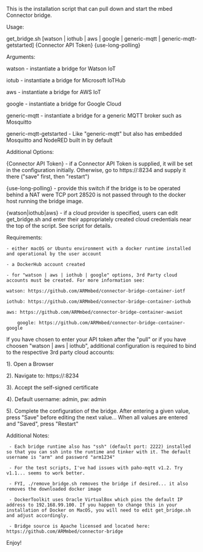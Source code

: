 This is the installation script that can pull down and start the mbed Connector bridge.

Usage:

   get_bridge.sh [watson | iothub | aws | google | generic-mqtt | generic-mqtt-getstarted] {Connector API Token} {use-long-polling}

Arguments:

   watson - instantiate a bridge for Watson IoT

   iotub - instantiate a bridge for Microsoft IoTHub

   aws - instantiate a bridge for AWS IoT

   google - instantiate a bridge for Google Cloud

   generic-mqtt - instantiate a bridge for a generic MQTT broker such as Mosquitto
 
   generic-mqtt-getstarted - Like "generic-mqtt" but also has embedded Mosquitto and NodeRED built in by default

Additional Options:
    
   {Connector API Token} - if a Connector API Token is supplied, it will be set in the configuration initially. Otherwise, go to https://<docker host IP address>:8234 and supply it there ("save" first, then "restart")

   {use-long-polling} - provide this switch if the bridge is to be operated behind a NAT were TCP port 28520 is not passed through to the docker host running the bridge image.

   {watson|iothub|aws} - if a cloud provider is specified, users can edit get_bridge.sh and enter their appropriately created cloud credentials near the top of the script. See script for details.

Requirements:

    - either macOS or Ubuntu environment with a docker runtime installed and operational by the user account
    
    - a DockerHub account created

    - for "watson | aws | iothub | google" options, 3rd Party cloud accounts must be created. For more information see:

	watson: https://github.com/ARMmbed/connector-bridge-container-iotf
	
	iothub: https://github.com/ARMmbed/connector-bridge-container-iothub
	
	aws: https://github.com/ARMmbed/connector-bridge-container-awsiot

        google: https://github.com/ARMmbed/connector-bridge-container-google


If you have chosen to enter your API token after the "pull" or if you have choosen "watson | aws | iothub", additional configuration is required to bind to the respective 3rd party cloud accounts:

1). Open a Browser

2). Navigate to: https://<docker host IP address>:8234

3). Accept the self-signed certificate

4). Default username: admin, pw: admin

5). Complete the configuration of the bridge. After entering a given value, press "Save" before editing the next value... When all values are entered and "Saved", press "Restart"


Additional Notes:

     - Each bridge runtime also has "ssh" (default port: 2222) installed so that you can ssh into the runtime and tinker with it. The default username is "arm" and password "arm1234"

     - For the test scripts, I've had issues with paho-mqtt v1.2. Try v1.1... seems to work better.

     - FYI, ./remove_bridge.sh removes the bridge if desired... it also removes the downloaded docker image

     - DockerToolkit uses Oracle VirtualBox which pins the default IP address to 192.168.99.100. If you happen to change this in your installation of Docker on MacOS, you will need to edit get_bridge.sh and adjust accordingly.

     - Bridge source is Apache licensed and located here: https://github.com/ARMmbed/connector-bridge

Enjoy!
